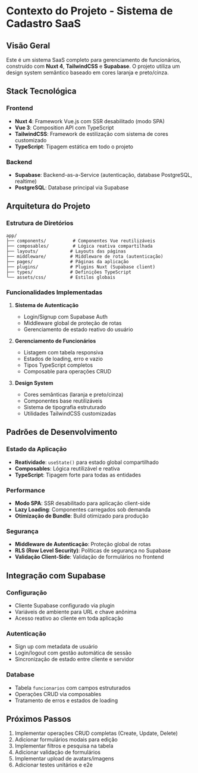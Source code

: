 # Contexto do Projeto - Sistema de Cadastro SaaS

## Visão Geral
Este é um sistema SaaS completo para gerenciamento de funcionários, construído com **Nuxt 4**, **TailwindCSS** e **Supabase**. O projeto utiliza um design system semântico baseado em cores laranja e preto/cinza.

## Stack Tecnológica

### Frontend
- **Nuxt 4**: Framework Vue.js com SSR desabilitado (modo SPA)
- **Vue 3**: Composition API com TypeScript
- **TailwindCSS**: Framework de estilização com sistema de cores customizado
- **TypeScript**: Tipagem estática em todo o projeto

### Backend
- **Supabase**: Backend-as-a-Service (autenticação, database PostgreSQL, realtime)
- **PostgreSQL**: Database principal via Supabase

## Arquitetura do Projeto

### Estrutura de Diretórios
```
app/
├── components/          # Componentes Vue reutilizáveis
├── composables/         # Lógica reativa compartilhada
├── layouts/            # Layouts das páginas
├── middleware/         # Middleware de rota (autenticação)
├── pages/              # Páginas da aplicação
├── plugins/            # Plugins Nuxt (Supabase client)
├── types/              # Definições TypeScript
└── assets/css/         # Estilos globais
```

### Funcionalidades Implementadas
1. **Sistema de Autenticação**
   - Login/Signup com Supabase Auth
   - Middleware global de proteção de rotas
   - Gerenciamento de estado reativo do usuário

2. **Gerenciamento de Funcionários**
   - Listagem com tabela responsiva
   - Estados de loading, erro e vazio
   - Tipos TypeScript completos
   - Composable para operações CRUD

3. **Design System**
   - Cores semânticas (laranja e preto/cinza)
   - Componentes base reutilizáveis
   - Sistema de tipografia estruturado
   - Utilidades TailwindCSS customizadas

## Padrões de Desenvolvimento

### Estado da Aplicação
- **Reatividade**: `useState()` para estado global compartilhado
- **Composables**: Lógica reutilizável e reativa
- **TypeScript**: Tipagem forte para todas as entidades

### Performance
- **Modo SPA**: SSR desabilitado para aplicação client-side
- **Lazy Loading**: Componentes carregados sob demanda
- **Otimização de Bundle**: Build otimizado para produção

### Segurança
- **Middleware de Autenticação**: Proteção global de rotas
- **RLS (Row Level Security)**: Políticas de segurança no Supabase
- **Validação Client-Side**: Validação de formulários no frontend

## Integração com Supabase

### Configuração
- Cliente Supabase configurado via plugin
- Variáveis de ambiente para URL e chave anônima
- Acesso reativo ao cliente em toda aplicação

### Autenticação
- Sign up com metadata de usuário
- Login/logout com gestão automática de sessão
- Sincronização de estado entre cliente e servidor

### Database
- Tabela `funcionarios` com campos estruturados
- Operações CRUD via composables
- Tratamento de erros e estados de loading

## Próximos Passos
1. Implementar operações CRUD completas (Create, Update, Delete)
2. Adicionar formulários modais para edição
3. Implementar filtros e pesquisa na tabela
4. Adicionar validação de formulários
5. Implementar upload de avatars/imagens
6. Adicionar testes unitários e e2e

